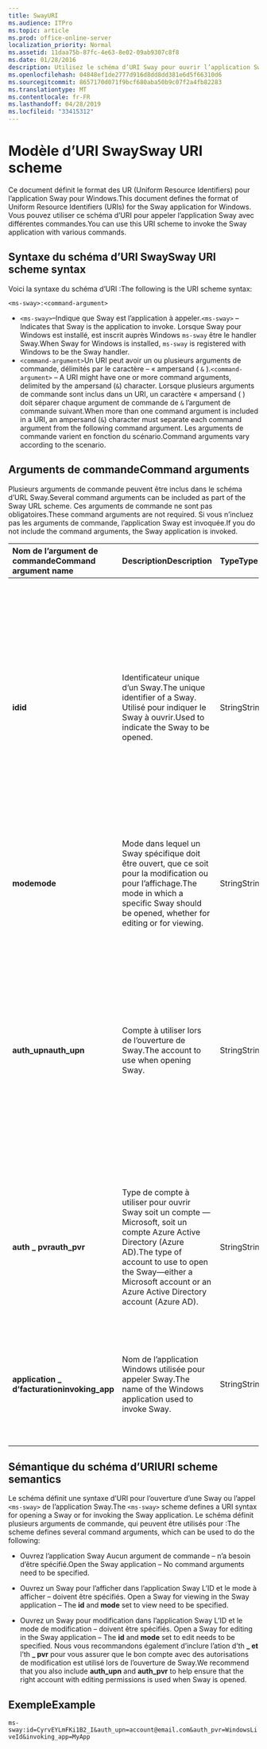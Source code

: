 ```yaml
---
title: SwayURI
ms.audience: ITPro
ms.topic: article
ms.prod: office-online-server
localization_priority: Normal
ms.assetid: 11daa75b-87fc-4e63-8e02-09ab9307c8f8
ms.date: 01/28/2016
description: Utilisez le schéma d’URI Sway pour ouvrir l’application Sway et afficher ou modifier un Sway.
ms.openlocfilehash: 04848ef1de2777d916d8dd8dd381e6d5f66310d6
ms.sourcegitcommit: 8657170d071f9bcf680aba50b9c07f2a4fb82283
ms.translationtype: MT
ms.contentlocale: fr-FR
ms.lasthandoff: 04/28/2019
ms.locfileid: "33415312"
---
```

# <a name="sway-uri-scheme"></a><span data-ttu-id="f59f7-103">Modèle d’URI Sway</span><span class="sxs-lookup"><span data-stu-id="f59f7-103">Sway URI scheme</span></span>

<span data-ttu-id="f59f7-104">Ce document définit le format des UR (Uniform Resource Identifiers) pour l’application Sway pour Windows.</span><span class="sxs-lookup"><span data-stu-id="f59f7-104">This document defines the format of Uniform Resource Identifiers (URIs) for the Sway application for Windows.</span></span> <span data-ttu-id="f59f7-105">Vous pouvez utiliser ce schéma d’URI pour appeler l’application Sway avec différentes commandes.</span><span class="sxs-lookup"><span data-stu-id="f59f7-105">You can use this URI scheme to invoke the Sway application with various commands.</span></span>

## <a name="sway-uri-scheme-syntax"></a><span data-ttu-id="f59f7-106">Syntaxe du schéma d’URI Sway</span><span class="sxs-lookup"><span data-stu-id="f59f7-106">Sway URI scheme syntax</span></span>

<span data-ttu-id="f59f7-107">Voici la syntaxe du schéma d’URI :</span><span class="sxs-lookup"><span data-stu-id="f59f7-107">The following is the URI scheme syntax:</span></span>

`<ms-sway>:<command-argument>`

- <span data-ttu-id="f59f7-108">`<ms-sway>`&ndash;Indique que Sway est l’application à appeler.</span><span class="sxs-lookup"><span data-stu-id="f59f7-108">`<ms-sway>` &ndash; Indicates that Sway is the application to invoke.</span></span> <span data-ttu-id="f59f7-109">Lorsque Sway pour Windows est installé, est inscrit auprès Windows `ms-sway` être le handler Sway.</span><span class="sxs-lookup"><span data-stu-id="f59f7-109">When Sway for Windows is installed, `ms-sway` is registered with Windows to be the Sway handler.</span></span>
- <span data-ttu-id="f59f7-110">`<command-argument>`Un URI peut avoir un ou plusieurs arguments de commande, délimités par le caractère &ndash; « ampersand ( `&` ).</span><span class="sxs-lookup"><span data-stu-id="f59f7-110">`<command-argument>` &ndash; A URI might have one or more command arguments, delimited by the ampersand (`&`) character.</span></span> <span data-ttu-id="f59f7-111">Lorsque plusieurs arguments de commande sont inclus dans un URI, un caractère « ampersand ( ) doit séparer chaque argument de commande de `&` l’argument de commande suivant.</span><span class="sxs-lookup"><span data-stu-id="f59f7-111">When more than one command argument is included in a URI, an ampersand (`&`) character must separate each command argument from the following command argument.</span></span> <span data-ttu-id="f59f7-112">Les arguments de commande varient en fonction du scénario.</span><span class="sxs-lookup"><span data-stu-id="f59f7-112">Command arguments vary according to the scenario.</span></span> 

## <a name="command-arguments"></a><span data-ttu-id="f59f7-113">Arguments de commande</span><span class="sxs-lookup"><span data-stu-id="f59f7-113">Command arguments</span></span>

<span data-ttu-id="f59f7-114">Plusieurs arguments de commande peuvent être inclus dans le schéma d’URL Sway.</span><span class="sxs-lookup"><span data-stu-id="f59f7-114">Several command arguments can be included as part of the Sway URL scheme.</span></span> <span data-ttu-id="f59f7-115">Ces arguments de commande ne sont pas obligatoires.</span><span class="sxs-lookup"><span data-stu-id="f59f7-115">These command arguments are not required.</span></span> <span data-ttu-id="f59f7-116">Si vous n’incluez pas les arguments de commande, l’application Sway est invoquée.</span><span class="sxs-lookup"><span data-stu-id="f59f7-116">If you do not include the command arguments, the Sway application is invoked.</span></span>

|<span data-ttu-id="f59f7-117">Nom de l’argument de commande</span><span class="sxs-lookup"><span data-stu-id="f59f7-117">Command argument name</span></span>|<span data-ttu-id="f59f7-118">Description</span><span class="sxs-lookup"><span data-stu-id="f59f7-118">Description</span></span>|<span data-ttu-id="f59f7-119">Type</span><span class="sxs-lookup"><span data-stu-id="f59f7-119">Type</span></span>|<span data-ttu-id="f59f7-120">Valeurs possibles</span><span class="sxs-lookup"><span data-stu-id="f59f7-120">Possible values</span></span>|<span data-ttu-id="f59f7-121">Obligatoire ?</span><span class="sxs-lookup"><span data-stu-id="f59f7-121">Required?</span></span>|
|:-----|:-----|:-----|:-----|:-----|
|<span data-ttu-id="f59f7-122">**id**</span><span class="sxs-lookup"><span data-stu-id="f59f7-122">**id**</span></span>|<span data-ttu-id="f59f7-123">Identificateur unique d’un Sway.</span><span class="sxs-lookup"><span data-stu-id="f59f7-123">The unique identifier of a Sway.</span></span> <span data-ttu-id="f59f7-124">Utilisé pour indiquer le Sway à ouvrir.</span><span class="sxs-lookup"><span data-stu-id="f59f7-124">Used to indicate the Sway to be opened.</span></span>|<span data-ttu-id="f59f7-125">String</span><span class="sxs-lookup"><span data-stu-id="f59f7-125">String</span></span>|<span data-ttu-id="f59f7-126">Identificateur unique valide pour un Sway.</span><span class="sxs-lookup"><span data-stu-id="f59f7-126">A valid unique identifier for a Sway.</span></span> <span data-ttu-id="f59f7-127">L’ID fait toujours partie de l’URL d’un Sway.</span><span class="sxs-lookup"><span data-stu-id="f59f7-127">The id is always part of the URL to a Sway.</span></span><br/><br/><span data-ttu-id="f59f7-128">Par exemple, pour le Sway `https://sway.com/dBheQgVZ1RQBfiQU` suivant, l’ID est `dBheQgVZ1RQBfiQU` .</span><span class="sxs-lookup"><span data-stu-id="f59f7-128">For example, for the following Sway `https://sway.com/dBheQgVZ1RQBfiQU`, the id is `dBheQgVZ1RQBfiQU`.</span></span><br/><br/><span data-ttu-id="f59f7-129">Si le compte d’utilisateur associé à l’application Sway dispose d’autorisations de modification, l’application ouvre le Sway en mode édition.</span><span class="sxs-lookup"><span data-stu-id="f59f7-129">If the user account associated with the Sway application has edit permissions, the application opens the Sway in edit mode.</span></span> <span data-ttu-id="f59f7-130">Dans le cas contraire, l’application ouvre le Sway en mode d’affichage.</span><span class="sxs-lookup"><span data-stu-id="f59f7-130">Otherwise, the application opens the Sway in view mode.</span></span>|<span data-ttu-id="f59f7-131">Non</span><span class="sxs-lookup"><span data-stu-id="f59f7-131">No</span></span>|
|<span data-ttu-id="f59f7-132">**mode**</span><span class="sxs-lookup"><span data-stu-id="f59f7-132">**mode**</span></span>|<span data-ttu-id="f59f7-133">Mode dans lequel un Sway spécifique doit être ouvert, que ce soit pour la modification ou pour l’affichage.</span><span class="sxs-lookup"><span data-stu-id="f59f7-133">The mode in which a specific Sway should be opened, whether for editing or for viewing.</span></span>|<span data-ttu-id="f59f7-134">String</span><span class="sxs-lookup"><span data-stu-id="f59f7-134">String</span></span>|<span data-ttu-id="f59f7-135">edit</span><span class="sxs-lookup"><span data-stu-id="f59f7-135">edit</span></span><br/><span data-ttu-id="f59f7-136">view</span><span class="sxs-lookup"><span data-stu-id="f59f7-136">view</span></span><br/><br/><span data-ttu-id="f59f7-137">**REMARQUE**: si aucun **ID n’est** spécifié, cet argument de commande est ignoré.</span><span class="sxs-lookup"><span data-stu-id="f59f7-137">**NOTE**: If no **id** is specified, this command argument is ignored.</span></span>|<span data-ttu-id="f59f7-138">Non</span><span class="sxs-lookup"><span data-stu-id="f59f7-138">No</span></span>|
|<span data-ttu-id="f59f7-139">**auth_upn**</span><span class="sxs-lookup"><span data-stu-id="f59f7-139">**auth_upn**</span></span>|<span data-ttu-id="f59f7-140">Compte à utiliser lors de l’ouverture de Sway.</span><span class="sxs-lookup"><span data-stu-id="f59f7-140">The account to use when opening Sway.</span></span>|<span data-ttu-id="f59f7-141">String</span><span class="sxs-lookup"><span data-stu-id="f59f7-141">String</span></span>|<span data-ttu-id="f59f7-142">Adresse de messagerie valide.</span><span class="sxs-lookup"><span data-stu-id="f59f7-142">A valid email address.</span></span><br/><br/><span data-ttu-id="f59f7-143">Si l’adresse de messagerie spécifiée n’est pas associée à un compte Sway, Sway demande à l’utilisateur de se connecter en tant qu’utilisateur spécifié.</span><span class="sxs-lookup"><span data-stu-id="f59f7-143">If the specified email address is not associated with a Sway account, Sway asks the user to sign in as the specified user.</span></span><br/><br/><span data-ttu-id="f59f7-144">Si plusieurs comptes sont associés à l’application Sway et que l’adresse de messagerie spécifiée existe, l’application Sway bascule vers l’utilisation de ce compte lorsqu’elle est invoquée.</span><span class="sxs-lookup"><span data-stu-id="f59f7-144">If more than one account is associated with the Sway application and the specified email address exists, the Sway application switches to using that account when invoked.</span></span>|<span data-ttu-id="f59f7-145">Non</span><span class="sxs-lookup"><span data-stu-id="f59f7-145">No</span></span>|
|<span data-ttu-id="f59f7-146">**auth \_ pvr**</span><span class="sxs-lookup"><span data-stu-id="f59f7-146">**auth\_pvr**</span></span>|<span data-ttu-id="f59f7-147">Type de compte à utiliser pour ouvrir Sway soit un compte &mdash; Microsoft, soit un compte Azure Active Directory (Azure AD).</span><span class="sxs-lookup"><span data-stu-id="f59f7-147">The type of account to use to open the Sway&mdash;either a Microsoft account or an Azure Active Directory account (Azure AD).</span></span>|<span data-ttu-id="f59f7-148">String</span><span class="sxs-lookup"><span data-stu-id="f59f7-148">String</span></span>|<span data-ttu-id="f59f7-149">WindowsLiveId : spécifie que le compte **\_ d’th upn** est un compte Microsoft.</span><span class="sxs-lookup"><span data-stu-id="f59f7-149">WindowsLiveId – Specifies that the **auth\_upn** account is a Microsoft account.</span></span><br/><br/><span data-ttu-id="f59f7-150">OrgId : spécifie que le compte **\_ d’th upn** est un compte Azure AD.</span><span class="sxs-lookup"><span data-stu-id="f59f7-150">OrgId – Specifies that the **auth\_upn** account is an Azure AD account.</span></span><br/><br/><span data-ttu-id="f59f7-151">Si aucune **th \_ upn n’est** spécifiée, cet argument de commande est ignoré.</span><span class="sxs-lookup"><span data-stu-id="f59f7-151">If no **auth\_upn** is specified, this command argument is ignored.</span></span>|<span data-ttu-id="f59f7-152">Non</span><span class="sxs-lookup"><span data-stu-id="f59f7-152">No</span></span>|
|<span data-ttu-id="f59f7-153">**application \_ d’facturation**</span><span class="sxs-lookup"><span data-stu-id="f59f7-153">**invoking\_app**</span></span>|<span data-ttu-id="f59f7-154">Nom de l’application Windows utilisée pour appeler Sway.</span><span class="sxs-lookup"><span data-stu-id="f59f7-154">The name of the Windows application used to invoke Sway.</span></span>|<span data-ttu-id="f59f7-155">String</span><span class="sxs-lookup"><span data-stu-id="f59f7-155">String</span></span>|<span data-ttu-id="f59f7-156">Nom convivial de l’application Windows utilisée pour appeler Sway via le schéma d’URL Sway.</span><span class="sxs-lookup"><span data-stu-id="f59f7-156">The friendly name of the Windows application used to invoke Sway via the Sway URL scheme.</span></span><br/><br/><span data-ttu-id="f59f7-157">L’objectif de cet argument de commande est la télémétrie et le suivi.</span><span class="sxs-lookup"><span data-stu-id="f59f7-157">The purpose of this command argument is for telemetry and tracking.</span></span>|<span data-ttu-id="f59f7-158">Non</span><span class="sxs-lookup"><span data-stu-id="f59f7-158">No</span></span>|

## <a name="uri-scheme-semantics"></a><span data-ttu-id="f59f7-159">Sémantique du schéma d’URI</span><span class="sxs-lookup"><span data-stu-id="f59f7-159">URI scheme semantics</span></span>

<span data-ttu-id="f59f7-160">Le schéma définit une syntaxe d’URI pour l’ouverture d’une Sway ou l’appel `<ms-sway>` de l’application Sway.</span><span class="sxs-lookup"><span data-stu-id="f59f7-160">The `<ms-sway>` scheme defines a URI syntax for opening a Sway or for invoking the Sway application.</span></span> <span data-ttu-id="f59f7-161">Le schéma définit plusieurs arguments de commande, qui peuvent être utilisés pour :</span><span class="sxs-lookup"><span data-stu-id="f59f7-161">The scheme defines several command arguments, which can be used to do the following:</span></span> 

- <span data-ttu-id="f59f7-162">Ouvrez l’application Sway Aucun argument de commande &ndash; n’a besoin d’être spécifié.</span><span class="sxs-lookup"><span data-stu-id="f59f7-162">Open the Sway application &ndash; No command arguments need to be specified.</span></span> 

- <span data-ttu-id="f59f7-163">Ouvrez un Sway pour l’afficher dans l’application Sway L’ID et le mode à afficher &ndash; doivent être  spécifiés. </span><span class="sxs-lookup"><span data-stu-id="f59f7-163">Open a Sway for viewing in the Sway application &ndash; The **id** and **mode** set to view need to be specified.</span></span> 

- <span data-ttu-id="f59f7-164">Ouvrez un Sway pour modification dans l’application Sway L’ID et le mode de modification &ndash; doivent être  spécifiés. </span><span class="sxs-lookup"><span data-stu-id="f59f7-164">Open a Sway for editing in the Sway application &ndash; The **id** and **mode** set to edit needs to be specified.</span></span> <span data-ttu-id="f59f7-165">Nous vous recommandons également d’inclure l’ation d’th **\_ et** l’th **\_ pvr** pour vous assurer que le bon compte avec des autorisations de modification est utilisé lors de l’ouverture de Sway.</span><span class="sxs-lookup"><span data-stu-id="f59f7-165">We recommend that you also include **auth\_upn** and **auth\_pvr** to help ensure that the right account with editing permissions is used when Sway is opened.</span></span>  

## <a name="example"></a><span data-ttu-id="f59f7-166">Exemple</span><span class="sxs-lookup"><span data-stu-id="f59f7-166">Example</span></span>

`ms-sway:id=CyrvEYLmFKi1B2_I&auth_upn=account@email.com&auth_pvr=WindowsLiveId&invoking_app=MyApp` 


